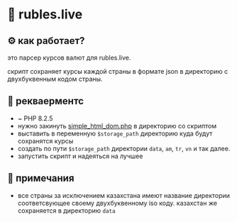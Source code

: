 # 💸 rubles.live

## ⚙️ как работает?
это парсер курсов валют для rubles.live.

скрипт сохраняет курсы каждой страны в формате json в директорию с двухбуквенным кодом страны.

## 🚙 рекваерментс
* ~ PHP 8.2.5
* нужно закинуть [simple_html_dom.php](http://sourceforge.net/projects/simplehtmldom/) в директорию со скриптом
* выставить в переменную ```$storage_path``` директорию куда будут сохранятся курсы
* создать по пути ```$storage_path``` директории ```data```, ```am```, ```tr```, ```vn``` и так далее.
* запустить скрипт и надеяться на лучшее

## 🤔 примечания
* все страны за исключением казахстана имеют название директории соответсвующее своему двухбуквенному iso коду. казахстан же сохраняется в директорию ```data```